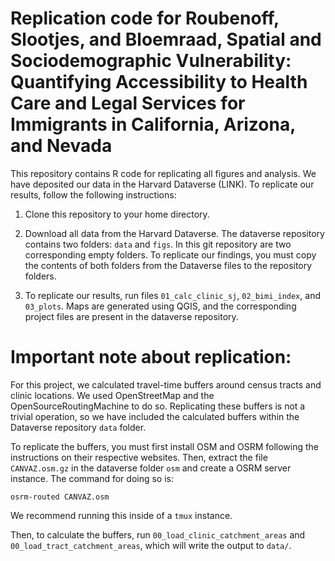 # Replication code for Roubenoff, Slootjes, and Bloemraad, Spatial and Sociodemographic Vulnerability: Quantifying Accessibility to Health Care and Legal Services for Immigrants in California, Arizona, and Nevada

[](Bay_area.png)

This repository contains R code for replicating all figures and analysis.
We have deposited our data in the Harvard Dataverse (LINK). 
To replicate our results, follow the following instructions:

1) Clone this repository to your home directory.

2) Download all data from the Harvard Dataverse. The dataverse repository
contains two folders: `data` and `figs`. In this git repository
are two corresponding empty folders. To replicate our findings, 
you must copy the contents of both folders from the 
Dataverse files to the repository folders. 

3) To replicate our results, run files `01_calc_clinic_sj`, `02_bimi_index`, and `03_plots`.
Maps are generated using QGIS, and the corresponding project files are present in the 
dataverse repository.

# Important note about replication:

For this project, we calculated travel-time buffers around census tracts
and clinic locations. We used OpenStreetMap and the OpenSourceRoutingMachine
to do so. Replicating these buffers is not a trivial operation, so we 
have included the calculated buffers within the Dataverse repository `data` folder.

To replicate the buffers, you must first install OSM and OSRM following
the instructions on their respective websites. Then, extract the file `CANVAZ.osm.gz` 
in the dataverse folder `osm` and create a OSRM server instance.
The command for doing so is:

```
osrm-routed CANVAZ.osm
```

We recommend running this inside of a `tmux` instance.

Then, to calculate the buffers, run `00_load_clinic_catchment_areas` and `00_load_tract_catchment_areas`,
which will write the output to `data/`.

